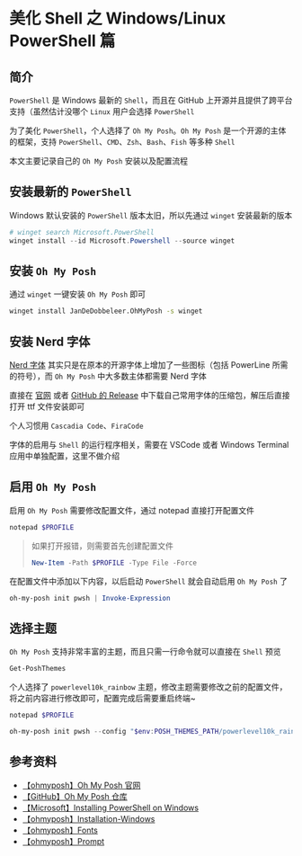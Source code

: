 # 美化 Shell 之 Windows/Linux PowerShell 篇


## 简介

`PowerShell` 是 Windows 最新的 `Shell`，而且在 GitHub 上开源并且提供了跨平台支持（虽然估计没哪个 `Linux` 用户会选择 `PowerShell`

为了美化 `PowerShell`，个人选择了 `Oh My Posh`。`Oh My Posh` 是一个开源的主体的框架，支持 `PowerShell`、`CMD`、`Zsh`、`Bash`、`Fish` 等多种 `Shell`

本文主要记录自己的 `Oh My Posh` 安装以及配置流程

## 安装最新的 `PowerShell`

Windows 默认安装的 `PowerShell` 版本太旧，所以先通过 `winget` 安装最新的版本

```PowerShell
# winget search Microsoft.PowerShell
winget install --id Microsoft.Powershell --source winget
```

## 安装 `Oh My Posh`

通过 `winget` 一键安装 `Oh My Posh` 即可

```bash
winget install JanDeDobbeleer.OhMyPosh -s winget
```

## 安装 Nerd 字体

[Nerd 字体](https://www.nerdfonts.com/) 其实只是在原本的开源字体上增加了一些图标（包括 PowerLine 所需的符号），而 `Oh My Posh` 中大多数主体都需要 Nerd 字体

直接在 [官网](https://www.nerdfonts.com/font-downloads) 或者 [GitHub 的 Release](https://github.com/ryanoasis/nerd-fonts/releases) 中下载自己常用字体的压缩包，解压后直接打开 ttf 文件安装即可

个人习惯用 `Cascadia Code`、`FiraCode`

字体的启用与 `Shell` 的运行程序相关，需要在 VSCode 或者 Windows Terminal 应用中单独配置，这里不做介绍

## 启用 `Oh My Posh`

启用 `Oh My Posh` 需要修改配置文件，通过 notepad 直接打开配置文件

```PowerShell
notepad $PROFILE
```

> 如果打开报错，则需要首先创建配置文件
>
> ```PowerShell
> New-Item -Path $PROFILE -Type File -Force
> ```

在配置文件中添加以下内容，以后启动 `PowerShell` 就会自动启用 `Oh My Posh` 了

```PowerShell
oh-my-posh init pwsh | Invoke-Expression
```

## 选择主题

`Oh My Posh` 支持非常丰富的主题，而且只需一行命令就可以直接在 `Shell` 预览

```PowerShell
Get-PoshThemes
```

个人选择了 `powerlevel10k_rainbow` 主题，修改主题需要修改之前的配置文件，将之前内容进行修改即可，配置完成后需要重启终端~

```PowerShell
notepad $PROFILE

oh-my-posh init pwsh --config "$env:POSH_THEMES_PATH/powerlevel10k_rainbow.omp.json" | Invoke-Expression
```

## 参考资料

- [【ohmyposh】Oh My Posh 官网](https://ohmyposh.dev/)
- [【GitHub】Oh My Posh 仓库](https://github.com/JanDeDobbeleer/oh-my-posh)
- [【Microsoft】Installing PowerShell on Windows](https://learn.microsoft.com/en-us/powershell/scripting/install/installing-powershell-on-windows?view=powershell-7.3)
- [【ohmyposh】Installation-Windows](https://ohmyposh.dev/docs/installation/windows)
- [【ohmyposh】Fonts](https://ohmyposh.dev/docs/installation/fonts)
- [【ohmyposh】Prompt](https://ohmyposh.dev/docs/installation/prompt)

